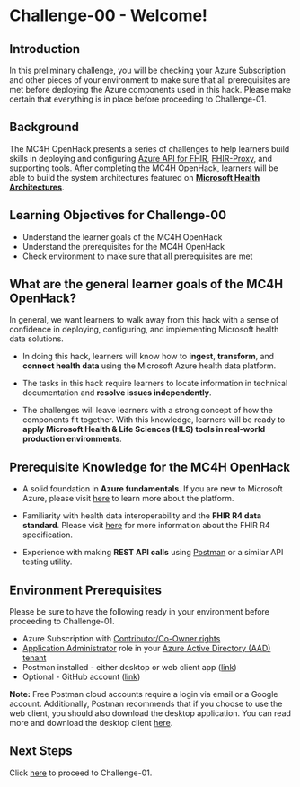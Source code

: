 # Challenge-00 - Welcome!

## Introduction 
In this preliminary challenge, you will be checking your Azure Subscription and other pieces of your environment to make sure that all prerequisites are met before deploying the Azure components used in this hack. Please make certain that everything is in place before proceeding to Challenge-01.

## Background 
The MC4H OpenHack presents a series of challenges to help learners build skills in deploying and configuring [Azure API for FHIR](https://docs.microsoft.com/en-us/azure/healthcare-apis/azure-api-for-fhir/overview), [FHIR-Proxy](https://github.com/microsoft/fhir-proxy), and supporting tools. After completing the MC4H OpenHack, learners will be able to build the system architectures featured on __[Microsoft Health Architectures](https://microsoft.github.io/health-architectures/)__.
 
## Learning Objectives for Challenge-00
+ Understand the learner goals of the MC4H OpenHack
+ Understand the prerequisites for the MC4H OpenHack
+ Check environment to make sure that all prerequisites are met

## What are the general learner goals of the MC4H OpenHack?
In general, we want learners to walk away from this hack with a sense of confidence in deploying, configuring, and implementing Microsoft health data solutions.

+ In doing this hack, learners will know how to **ingest**, **transform**, and **connect health data** using the Microsoft Azure health data platform.

+ The tasks in this hack require learners to locate information in technical documentation and **resolve issues independently**.

+ The challenges will leave learners with a strong concept of how the components fit together. With this knowledge, learners will be ready to **apply Microsoft Health & Life Sciences (HLS) tools in real-world production environments**.  

## Prerequisite Knowledge for the MC4H OpenHack

+ A solid foundation in **Azure fundamentals**. If you are new to Microsoft Azure, please visit [here](https://docs.microsoft.com/en-us/learn/paths/az-900-describe-cloud-concepts/) to learn more about the platform.

+ Familiarity with health data interoperability and the **FHIR R4 data standard**. Please visit [here](https://hl7.org/fhir/R4/) for more information about the FHIR R4 specification.

+ Experience with making **REST API calls** using [Postman](https://www.postman.com/api-platform/api-testing/) or a similar API testing utility.

## Environment Prerequisites
Please be sure to have the following ready in your environment before proceeding to Challenge-01.

+ Azure Subscription with [Contributor/Co-Owner rights](https://docs.microsoft.com/en-us/azure/role-based-access-control/built-in-roles)
+ [Application Administrator](https://docs.microsoft.com/en-us/azure/active-directory/roles/permissions-reference#all-roles) role in your [Azure Active Directory (AAD) tenant](https://docs.microsoft.com/en-us/azure/active-directory/fundamentals/active-directory-whatis#:~:text=Azure%20tenant,tenant%20represents%20a%20single%20organization.)
+ Postman installed - either desktop or web client app ([link](https://www.postman.com/))
+ Optional - GitHub account ([link](https://github.com/))


__Note:__ Free Postman cloud accounts require a login via email or a Google account. Additionally, Postman recommends that if you choose to use the web client, you should also download the desktop application. You can read more and download the desktop client [here](https://www.postman.com/downloads/?utm_source=postman-home).

## Next Steps

Click [here](../Challenge-01/Readme.md) to proceed to Challenge-01.


